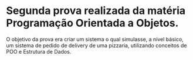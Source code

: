 # Segunda prova realizada da matéria Programação Orientada a Objetos.

O objetivo da prova era criar um sistema o qual simulasse, a nível básico, um sistema de pedido de delivery de uma pizzaria, utilizando
conceitos de POO e Estrutura de Dados.
